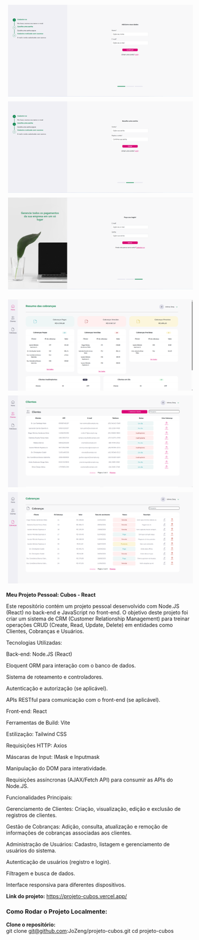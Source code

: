 <p align="center"> <img src="src/assets/cubos1.png" alt="Imagem Cubo 1" style="margin: 5px;"> <img src="src/assets/cubos2.png" alt="Imagem Cubo 2" style="margin: 5px;"> <img src="src/assets/cubos3.png" alt="Imagem Cubo 3" style="margin: 5px;"> </p>

<p align="center">
<img src="src/assets/cubos4.png" alt="Imagem Cubo 4" style="margin: 5px;">
<img src="src/assets/cubos5.png" alt="Imagem Cubo 5" style="margin: 5px;">
<img src="src/assets/cubos6.png" alt="Imagem Cubo 6" style="margin: 5px;">
</p>

**Meu Projeto Pessoal: Cubos - React**

Este repositório contém um projeto pessoal desenvolvido com Node.JS (React) no back-end e JavaScript no front-end. O objetivo deste projeto foi criar um sistema de CRM (Customer Relationship Management) para treinar operações CRUD (Create, Read, Update, Delete) em entidades como Clientes, Cobranças e Usuários.

Tecnologias Utilizadas:

Back-end: Node.JS (React)

Eloquent ORM para interação com o banco de dados.

Sistema de roteamento e controladores.

Autenticação e autorização (se aplicável).

APIs RESTful para comunicação com o front-end (se aplicável).

Front-end: React

Ferramentas de Build: Vite

Estilização: Tailwind CSS

Requisições HTTP: Axios

Máscaras de Input: IMask e Inputmask

Manipulação do DOM para interatividade.

Requisições assíncronas (AJAX/Fetch API) para consumir as APIs do Node.JS.

Funcionalidades Principais:

Gerenciamento de Clientes: Criação, visualização, edição e exclusão de registros de clientes.

Gestão de Cobranças: Adição, consulta, atualização e remoção de informações de cobranças associadas aos clientes.

Administração de Usuários: Cadastro, listagem e gerenciamento de usuários do sistema.

Autenticação de usuários (registro e login).

Filtragem e busca de dados.

Interface responsiva para diferentes dispositivos.

**Link do projeto:**
https://projeto-cubos.vercel.app/

### **Como Rodar o Projeto Localmente:**

**Clone o repositório:**  
 git clone git@github.com:JoZeng/projeto-cubos.git
cd projeto-cubos
